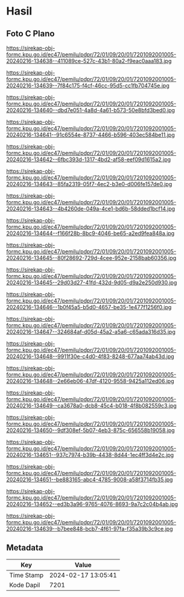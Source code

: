 # Hasil

## Foto C Plano

https://sirekap-obj-formc.kpu.go.id/ec47/pemilu/pdpr/72/01/09/20/01/7201092001005-20240216-134638--411089ce-527c-43b1-80a2-f9eac0aaa183.jpg

https://sirekap-obj-formc.kpu.go.id/ec47/pemilu/pdpr/72/01/09/20/01/7201092001005-20240216-134639--7f84c175-f4cf-46cc-95d5-cc1fb704745e.jpg

https://sirekap-obj-formc.kpu.go.id/ec47/pemilu/pdpr/72/01/09/20/01/7201092001005-20240216-134640--dbd7e051-4a8d-4a61-b573-50e8bfd3bed0.jpg

https://sirekap-obj-formc.kpu.go.id/ec47/pemilu/pdpr/72/01/09/20/01/7201092001005-20240216-134641--91c6554e-8737-4466-b596-403ec584be11.jpg

https://sirekap-obj-formc.kpu.go.id/ec47/pemilu/pdpr/72/01/09/20/01/7201092001005-20240216-134642--6fbc393d-1317-4bd2-af58-eef09d1615a2.jpg

https://sirekap-obj-formc.kpu.go.id/ec47/pemilu/pdpr/72/01/09/20/01/7201092001005-20240216-134643--85fa2319-05f7-4ec2-b3e0-d006fe157de0.jpg

https://sirekap-obj-formc.kpu.go.id/ec47/pemilu/pdpr/72/01/09/20/01/7201092001005-20240216-134643--4b4260de-049a-4ce1-bd6b-58dded1bcf14.jpg

https://sirekap-obj-formc.kpu.go.id/ec47/pemilu/pdpr/72/01/09/20/01/7201092001005-20240216-134644--f166f28b-8bc9-4046-be65-a2ed9fea848a.jpg

https://sirekap-obj-formc.kpu.go.id/ec47/pemilu/pdpr/72/01/09/20/01/7201092001005-20240216-134645--80f28692-729d-4cee-952e-2158bab60356.jpg

https://sirekap-obj-formc.kpu.go.id/ec47/pemilu/pdpr/72/01/09/20/01/7201092001005-20240216-134645--29d03d27-41fd-432d-9d05-d9a2e250d930.jpg

https://sirekap-obj-formc.kpu.go.id/ec47/pemilu/pdpr/72/01/09/20/01/7201092001005-20240216-134646--1b0f45a5-b5d0-4657-be35-1e477f1256f0.jpg

https://sirekap-obj-formc.kpu.go.id/ec47/pemilu/pdpr/72/01/09/20/01/7201092001005-20240216-134647--324684af-d05d-45a2-a5a6-c65ada316d35.jpg

https://sirekap-obj-formc.kpu.go.id/ec47/pemilu/pdpr/72/01/09/20/01/7201092001005-20240216-134648--9911f30e-c4d0-4f83-8248-677aa74ab43d.jpg

https://sirekap-obj-formc.kpu.go.id/ec47/pemilu/pdpr/72/01/09/20/01/7201092001005-20240216-134648--2e66eb06-47df-4120-9558-9425a112ed06.jpg

https://sirekap-obj-formc.kpu.go.id/ec47/pemilu/pdpr/72/01/09/20/01/7201092001005-20240216-134649--ca3678a0-dcb8-45c4-b018-4f8b082559c3.jpg

https://sirekap-obj-formc.kpu.go.id/ec47/pemilu/pdpr/72/01/09/20/01/7201092001005-20240216-134650--9df308ef-5b07-4eb3-875c-656558b19058.jpg

https://sirekap-obj-formc.kpu.go.id/ec47/pemilu/pdpr/72/01/09/20/01/7201092001005-20240216-134651--937c7974-b39b-4438-8d44-1ec4ff3d4e2c.jpg

https://sirekap-obj-formc.kpu.go.id/ec47/pemilu/pdpr/72/01/09/20/01/7201092001005-20240216-134651--be883165-abc4-4785-9008-a58f3714fb35.jpg

https://sirekap-obj-formc.kpu.go.id/ec47/pemilu/pdpr/72/01/09/20/01/7201092001005-20240216-134652--ed3b3a96-9765-4076-8693-9a7c2c04b4ab.jpg

https://sirekap-obj-formc.kpu.go.id/ec47/pemilu/pdpr/72/01/09/20/01/7201092001005-20240216-134639--b7bee848-bcb7-4f61-97fa-f35a39b3c9ce.jpg


## Metadata

| Key        | Value               |
| ---------- | ------------------- |
| Time Stamp | 2024-02-17 13:05:41 |
| Kode Dapil | 7201                |



